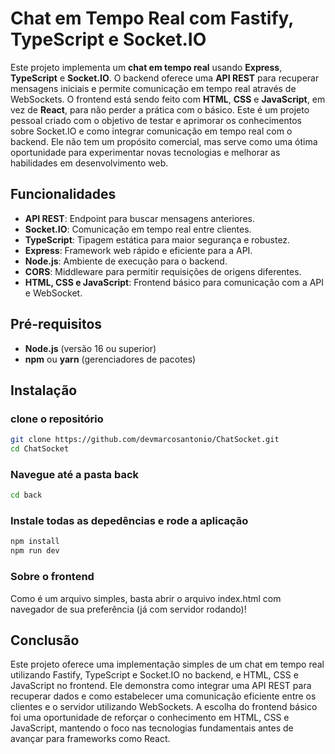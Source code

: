 # Chat em Tempo Real com Fastify, TypeScript e Socket.IO

Este projeto implementa um **chat em tempo real** usando **Express**, **TypeScript** e **Socket.IO**. O backend oferece uma **API REST** para recuperar mensagens iniciais e permite comunicação em tempo real através de WebSockets. O frontend está sendo feito com **HTML**, **CSS** e **JavaScript**, em vez de **React**, para não perder a prática com o básico.
Este é um projeto pessoal criado com o objetivo de testar e aprimorar os conhecimentos sobre Socket.IO e como integrar comunicação em tempo real com o backend. Ele não tem um propósito comercial, mas serve como uma ótima oportunidade para experimentar novas tecnologias e melhorar as habilidades em desenvolvimento web.

## Funcionalidades

- **API REST**: Endpoint para buscar mensagens anteriores.
- **Socket.IO**: Comunicação em tempo real entre clientes.
- **TypeScript**: Tipagem estática para maior segurança e robustez.
- **Express**: Framework web rápido e eficiente para a API.
- **Node.js**: Ambiente de execução para o backend.
- **CORS**: Middleware para permitir requisições de origens diferentes.
- **HTML, CSS e JavaScript**: Frontend básico para comunicação com a API e WebSocket.

## Pré-requisitos

- **Node.js** (versão 16 ou superior)
- **npm** ou **yarn** (gerenciadores de pacotes)

## Instalação

### clone o repositório

```bash
git clone https://github.com/devmarcosantonio/ChatSocket.git
cd ChatSocket
```

### Navegue até a pasta back
```bash
cd back
```
### Instale todas as depedências e rode a aplicação
```bash
npm install
npm run dev
```

### Sobre o frontend
Como é um arquivo simples, basta abrir o arquivo index.html com navegador de sua preferência (já com servidor rodando)!

## Conclusão

Este projeto oferece uma implementação simples de um chat em tempo real utilizando Fastify, TypeScript e Socket.IO no backend, e HTML, CSS e JavaScript no frontend. Ele demonstra como integrar uma API REST para recuperar dados e como estabelecer uma comunicação eficiente entre os clientes e o servidor utilizando WebSockets.
A escolha do frontend básico foi uma oportunidade de reforçar o conhecimento em HTML, CSS e JavaScript, mantendo o foco nas tecnologias fundamentais antes de avançar para frameworks como React.
